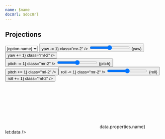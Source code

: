 ```yaml
---
name: $name
docUrl: $docUrl
---
```


<script lang="ts">
	import { geoAlbersUsa, geoAlbers, geoEqualEarth, geoEquirectangular, geoMercator, geoNaturalEarth1, geoOrthographic } from 'd3-geo';
	import { index } from 'd3-array';
	import { scaleQuantize } from 'd3-scale';
	import { feature } from 'topojson-client';

	import { mdiChevronLeft, mdiChevronRight } from '@mdi/js';
	import { Button, Field, Switch } from 'svelte-ux'

	import Preview from '$lib/docs/Preview.svelte';
	import Chart, { Canvas, Svg } from '$lib/components/Chart.svelte';
	import GeoPath from '$lib/components/GeoPath.svelte';
	import Graticule from '$lib/components/Graticule.svelte';
	import Tooltip from '$lib/components/Tooltip.svelte';
	import TooltipItem from '$lib/components/TooltipItem.svelte';

	export let data;

	let projection = geoOrthographic;
	const projections = [
		{ name: 'Albers', value: geoAlbers },
		{ name: 'AlbersUsa', value: geoAlbersUsa },
		{ name: 'Equal Earth', value: geoEqualEarth },
		{ name: 'Equirectangular', value: geoEquirectangular },
		{ name: 'Mercator', value: geoMercator },
		{ name: 'Natural Earth', value: geoNaturalEarth1 },
		{ name: 'Orthographic', value: geoOrthographic },
	]

	let detailed = false;

	$: dataGeoJson = detailed ? data.geojsonDetail : data.geojson;

	$: geojson = feature(dataGeoJson, dataGeoJson.objects.countries);

	let yaw = 0;
	let pitch = 0;
	let roll = 0;
</script>

## Projections

<div class="grid grid-cols-[1fr,1fr,1fr,1fr,auto] gap-2 mb-2">
	<Field label="Projections" let:id>
		<select bind:value={projection} class="w-full outline-none appearance-none text-sm" {id}>
			{#each projections as option}
				<option value={option.value}>{option.name}</option>
			{/each}
		</select>
	</Field>
	<Field label="Yaw" let:id>
		<Button icon={mdiChevronLeft} on:click={() => yaw -= 1} class="mr-2" />
		<input type="range" bind:value={yaw} min={-360} max={360} {id} class="h-6 w-full" /> <span class="ml-4 text-sm text-black/50">{yaw}</span>
		<Button icon={mdiChevronRight} on:click={() => yaw += 1} class="ml-2" />
	</Field>
	<Field label="Pitch" let:id>
		<Button icon={mdiChevronLeft} on:click={() => pitch -= 1} class="mr-2" />
		<input type="range" bind:value={pitch} min={-90} max={90} {id} class="h-6 w-full" /> <span class="ml-4 text-sm text-black/50">{pitch}</span>
		<Button icon={mdiChevronRight} on:click={() => pitch += 1} class="ml-2" />
	</Field>
	<Field label="Roll" let:id>
		<Button icon={mdiChevronLeft} on:click={() => roll -= 1} class="mr-2" />
		<input type="range" bind:value={roll} min={-180} max={180} {id} class="h-6 w-full" /> <span class="ml-4 text-sm text-black/50">{roll}</span>
		<Button icon={mdiChevronRight} on:click={() => roll += 1} class="ml-2" />
	</Field>
		<Field label="Detail" let:id>
		<Switch bind:checked={detailed} {id} />
	</Field>
</div>

<Preview>
	<div class="h-[600px]">
		<Chart
			geo={{
				projection,
				geojson,
				rotate: {
					yaw,
					pitch,
					roll
				}
			}}
			tooltip={{ mode: 'manual' }}
			let:tooltip
		>
			<Svg>
				<GeoPath geojson={{ type: 'Sphere' }} class="stroke-black fill-blue-300" />
				{#each geojson.features as feature}
					<GeoPath geojson={feature} {tooltip} class="stroke-black fill-white hover:fill-gray-300" />
				{/each}
				<Graticule class="stroke-black/20 pointer-events-none" />
			</Svg>
			<Tooltip header={(data) => data.properties.name} let:data />
		</Chart>
	</div>
</Preview>

<Preview>
	<div class="h-[600px]">
		<Chart
			geo={{
				projection,
				geojson,
				rotate: {
					yaw,
					pitch,
					roll
				}
			}}
		>
			<Canvas>
				<GeoPath geojson={{ type: 'Sphere' }} fill="#93c5fd" />
			</Canvas>
			<Canvas>
				<GeoPath {geojson} fill="white"/>
			</Canvas>
			<Canvas>
				<Graticule stroke="rgba(0,0,0,.20)" />
			</Canvas>
		</Chart>
	</div>
</Preview>
